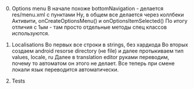 0) Options menu
	В начале похоже bottomNavigation - делается res/menu.xml с пунктами
	Ну, в общем все делается через коллбеки Активити, onCreateOptionsMenu() и onOptionsItemSelected()
	По итогу отличия с 1ым - там просто отдельные методы спец классов используются.
	
1) Localisations
	Во первых все строки в strings, без хардкода
	Во вторых создаем android resorse directory (не file) и далее протыкиваем тип values, locale, ru
	Далее в translation editor руками переводим, почему то автоматом он этого не делает.
	Все теперь при смене локали язык переводится автоматически.

2) Tests
	